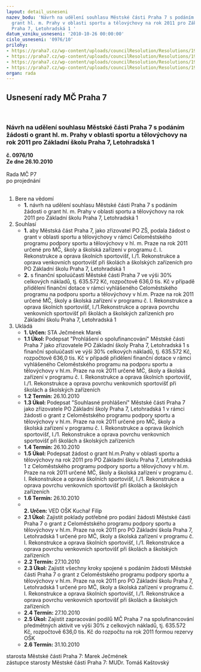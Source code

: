 ```yaml
---
layout: detail_usneseni
nazev_bodu: 'Návrh na udělení souhlasu Městské části Praha 7 s podáním žádosti  o
  grant hl. m. Prahy v oblasti sportu a tělovýchovy na rok 2011 pro Základní školu
  Praha 7, Letohradská 1 '
datum_vzniku_usneseni: '2010-10-26 00:00:00'
cislo_usneseni: '0976/10'
prilohy:
- https://praha7.cz/wp-content/uploads/councilResolution/Resolutions/19936/57-10-2_%c5%be%c3%a1dost_o_grant.doc
- https://praha7.cz/wp-content/uploads/councilResolution/Resolutions/19936/57-10-2_proh%c3%a1%c5%a1en%c3%ad_o_spolufinancov%c3%a1n%c3%ad,z%c5%a1_letohradsk%c3%a1.doc
- https://praha7.cz/wp-content/uploads/councilResolution/Resolutions/19936/57-10-2_souhlasn%c3%a9_prohl%c3%a1%c5%a1en%c3%ad.doc
- https://praha7.cz/wp-content/uploads/councilResolution/Resolutions/19936/57-10-polo%c5%bekov%c3%bd_rozpo%c4%8det_hr._let.xls
organ: rada
---
```

<div id="ucUsn_pList" class="usn">
	<span><h2>Usnesení rady MČ Praha 7 </h2>
<br></span><div class="standBody">
<span><h3>Návrh na udělení souhlasu Městské části Praha 7 s podáním žádosti  o grant hl. m. Prahy v oblasti sportu a tělovýchovy na rok 2011 pro Základní školu Praha 7, Letohradská 1 </h3></span><div class="center">
		<strong>č. 0976/10</strong><br>
	</div>
<div class="center">
		<strong>Ze dne 26.10.2010</strong><br><br>
	</div>Rada MČ P7<br> po projednání<br><br><ol>
<li>Bere na vědomí<ul><li>
<strong>1.</strong> návrh na udělení souhlasu Městské části Praha 7 s podáním žádosti  o grant hl. m. Prahy v oblasti sportu a tělovýchovy na rok 2011 pro Základní školu Praha 7, Letohradská 1     </li></ul>
</li>
<li>Souhlasí<ul>
<li>
<strong>1.</strong> aby Městská část Praha 7, jako zřizovatel PO ZŠ, podala žádost o grant v oblasti sportu a tělovýchovy v rámci Celoměstského programu podpory sportu a tělovýchovy v hl. m. Praze na rok 2011 určené pro MČ, školy a školská zařízení v programu č. I. Rekonstrukce a oprava školních sportovišť, I./1. Rekonstrukce a oprava venkovních sportovišť při školách a školských zařízeních pro PO Základní školu Praha 7, Letohradská 1</li>
<li>
<strong>2.</strong> s finanční spoluúčastí Městské části Praha 7 ve výši 30% celkových nákladů, tj.      635.572 Kč, rozpočtově 636,0 tis. Kč v případě přidělení finanční dotace v rámci vyhlášeného Celoměstského programu na podporu sportu a tělovýchovy v hl.m. Praze na rok 2011 určené MČ, školy a školská zařízení v programu č. I. Rekonstrukce a oprava školních sportovišť, I./1.Rekonstrukce a oprava povrchu venkovních sportovišť při školách a školských zařízeních  pro Základní školu Praha 7, Letohradská 1   </li>
</ul>
</li>
<li>Ukládá<ul>
<li>
<strong>1. Určen: </strong>STA Ječmének Marek</li>
<li>
<strong>1.1 Úkol: </strong>Podepsat "Prohlášení o spolufinancování" Městské části Praha 7 jako zřizovatele PO Základní školy Praha 7, Letohradská 1 s finanční spoluúčastí ve výši 30% celkových nákladů, tj. 635.572 Kč, rozpočtově 636,0 tis. Kč v případě přidělení finanční dotace v rámci vyhlášeného Celoměstského programu na podporu sportu a tělovýchovy v hl.m. Praze na rok 2011 určené MČ, školy a školská zařízení v programu č. I. Rekonstrukce a oprava školních sportovišť, I./1. Rekonstrukce a oprava povrchu venkovních sportovišť při školách a školských zařízeních </li>
<li>
<strong>1.2 Termín: </strong>26.10.2010</li>
<li>
<strong>1.3 Úkol: </strong>Podepsat "Souhlasné prohlášení" Městské části Praha 7  jako zřizovatele PO Základní školy Praha 7, Letohradská 1 v rámci žádosti o grant z Celoměstského programu podpory sportu a tělovýchovy v hl.m. Praze na rok 2011 určené pro MČ, školy a školská zařízení v programu č. I. Rekonstrukce a oprava školních sportovišť, I./1. Rekonstrukce a oprava povrchu venkovních sportovišť při školách a školských zařízeních</li>
<li>
<strong>1.4 Termín: </strong>26.10.2010</li>
<li>
<strong>1.5 Úkol: </strong>Podepsat žádost o grant hl.m.Prahy v oblasti sportu a tělovýchovy na rok 2011 pro PO Základní školu Praha 7, Letohradská 1  z Celoměstského programu podpory sportu a tělovýchovy v hl.m. Praze na rok 2011 určené MČ, školy a školská zařízení v programu č. I. Rekonstrukce a oprava školních sportovišť, I./1. Rekonstrukce a oprava povrchu venkovních sportovišť při školách a školských zařízeních </li>
<li>
<strong>1.6 Termín: </strong>26.10.2010</li>
<li>
<strong><br>2. Určen: </strong>VED OŠK Kuchař Filip</li>
<li>
<strong>2.1 Úkol: </strong>Zajistit poklady potřebné pro podání žádosti Městské části Praha 7 o grant  z Celoměstského programu podpory sportu a tělovýchovy v hl.m. Praze na rok 2011 pro PO Základní škola Praha 7, Letohradská 1 určené pro MČ, školy a školská zařízení v programu č. I. Rekonstrukce a oprava školních sportovišť, I./1. Rekonstrukce a oprava povrchu venkovních sportovišť při školách a školských zařízeních </li>
<li>
<strong>2.2 Termín: </strong>27.10.2010</li>
<li>
<strong>2.3 Úkol: </strong>Zajistit všechny kroky spojené s podáním žádosti Městské části Praha 7 o grant  z Celoměstského programu podpory sportu a tělovýchovy v hl.m. Praze na rok 2011 pro PO Základní školu Praha 7, Letohradská 1 určené pro MČ, školy a školská zařízení v programu č. I. Rekonstrukce a oprava školních sportovišť, I./1. Rekonstrukce a oprava povrchu venkovních sportovišť při školách a školských zařízeních </li>
<li>
<strong>2.4 Termín: </strong>27.10.2010</li>
<li>
<strong>2.5 Úkol: </strong>Zajistit zapracování podílů MČ Praha 7 na spolufinancování předmětných aktivit ve výši 30% z celkových nákladů, tj. 635.572 Kč, rozpočtově 636,0 tis. Kč do rozpočtu na rok 2011 formou rezervy OŠK</li>
<li>
<strong>2.6 Termín: </strong>31.10.2010</li>
</ul>
</li>
</ol>starosta Městské části Praha 7: Marek Ječmének<br>zástupce starosty Městské části Praha 7: MUDr. Tomáš Kaštovský 
</div>
</div>
